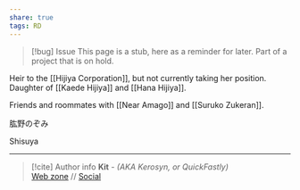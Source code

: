 ```yaml
---
share: true
tags: RD
---
```

> [!bug] Issue
> This page is a stub, here as a reminder for later. Part of a project that is on hold.

Heir to the [[Hijiya Corporation]], but not currently taking her position. Daughter of [[Kaede Hijiya]] and [[Hana Hijiya]].

Friends and roommates with [[Near Amago]] and [[Suruko Zukeran]].

肱野のぞみ

Shisuya

-----
> [!cite] Author info
> **Kit** - *(AKA Kerosyn, or QuickFastly)*\
> [Web zone](https://kerosyn.link) // [Social](https://m.tripulse.link/@kit)